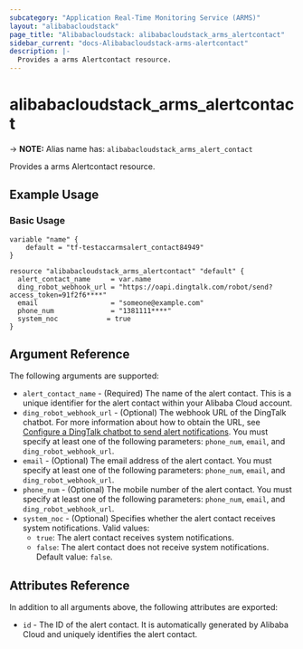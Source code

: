 ```yaml
---
subcategory: "Application Real-Time Monitoring Service (ARMS)"
layout: "alibabacloudstack"
page_title: "Alibabacloudstack: alibabacloudstack_arms_alertcontact"
sidebar_current: "docs-Alibabacloudstack-arms-alertcontact"
description: |- 
  Provides a arms Alertcontact resource.
---
```


# alibabacloudstack_arms_alertcontact
-> **NOTE:** Alias name has: `alibabacloudstack_arms_alert_contact`

Provides a arms Alertcontact resource.

## Example Usage

### Basic Usage

```hcl
variable "name" {
    default = "tf-testaccarmsalert_contact84949"
}

resource "alibabacloudstack_arms_alertcontact" "default" {
  alert_contact_name     = var.name
  ding_robot_webhook_url = "https://oapi.dingtalk.com/robot/send?access_token=91f2f6****"
  email                  = "someone@example.com"
  phone_num              = "1381111****"
  system_noc            = true
}
```

## Argument Reference

The following arguments are supported:

* `alert_contact_name` - (Required) The name of the alert contact. This is a unique identifier for the alert contact within your Alibaba Cloud account.
* `ding_robot_webhook_url` - (Optional) The webhook URL of the DingTalk chatbot. For more information about how to obtain the URL, see [Configure a DingTalk chatbot to send alert notifications](https://www.alibabacloud.com/help/en/doc-detail/106247.htm). You must specify at least one of the following parameters: `phone_num`, `email`, and `ding_robot_webhook_url`.
* `email` - (Optional) The email address of the alert contact. You must specify at least one of the following parameters: `phone_num`, `email`, and `ding_robot_webhook_url`.
* `phone_num` - (Optional) The mobile number of the alert contact. You must specify at least one of the following parameters: `phone_num`, `email`, and `ding_robot_webhook_url`.
* `system_noc` - (Optional) Specifies whether the alert contact receives system notifications. Valid values:
  * `true`: The alert contact receives system notifications.
  * `false`: The alert contact does not receive system notifications. Default value: `false`.

## Attributes Reference

In addition to all arguments above, the following attributes are exported:

* `id` - The ID of the alert contact. It is automatically generated by Alibaba Cloud and uniquely identifies the alert contact.
